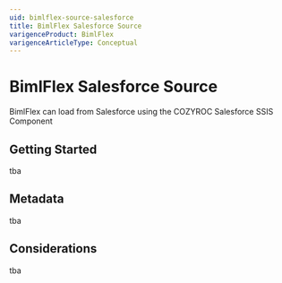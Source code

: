 ```yaml
---
uid: bimlflex-source-salesforce
title: BimlFlex Salesforce Source
varigenceProduct: BimlFlex
varigenceArticleType: Conceptual
---
```

# BimlFlex Salesforce Source

<!-- TODO: Add contents -->

BimlFlex can load from Salesforce using the COZYROC Salesforce SSIS Component

## Getting Started

tba

## Metadata

tba

## Considerations

tba
